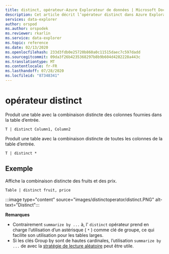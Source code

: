 ```yaml
---
title: distinct, opérateur-Azure Explorateur de données | Microsoft Docs
description: Cet article décrit l’opérateur distinct dans Azure Explorateur de données.
services: data-explorer
author: orspod
ms.author: orspodek
ms.reviewer: rkarlin
ms.service: data-explorer
ms.topic: reference
ms.date: 02/13/2020
ms.openlocfilehash: 233d3fdb0e25720b860a0c11515daec7c597dadd
ms.sourcegitcommit: 09da3f26b4235368297b8b9b604d4282228a443c
ms.translationtype: MT
ms.contentlocale: fr-FR
ms.lasthandoff: 07/28/2020
ms.locfileid: "87348341"
---
```

# <a name="distinct-operator"></a>opérateur distinct

Produit une table avec la combinaison distincte des colonnes fournies dans la table d’entrée. 

```kusto
T | distinct Column1, Column2
```

Produit une table avec la combinaison distincte de toutes les colonnes de la table d’entrée.

```kusto
T | distinct *
```

## <a name="example"></a>Exemple

Affiche la combinaison distincte des fruits et des prix.

```kusto
Table | distinct fruit, price
```

:::image type="content" source="images/distinctoperator/distinct.PNG" alt-text="Distinct":::

**Remarques**

* Contrairement `summarize by ...` à, l' `distinct` opérateur prend en charge l’utilisation d’un astérisque ( `*` ) comme clé de groupe, ce qui facilite son utilisation pour les tables larges.
* Si les clés Group by sont de hautes cardinales, l’utilisation `summarize by ...` de avec la [stratégie de lecture aléatoire](shufflequery.md) peut être utile.